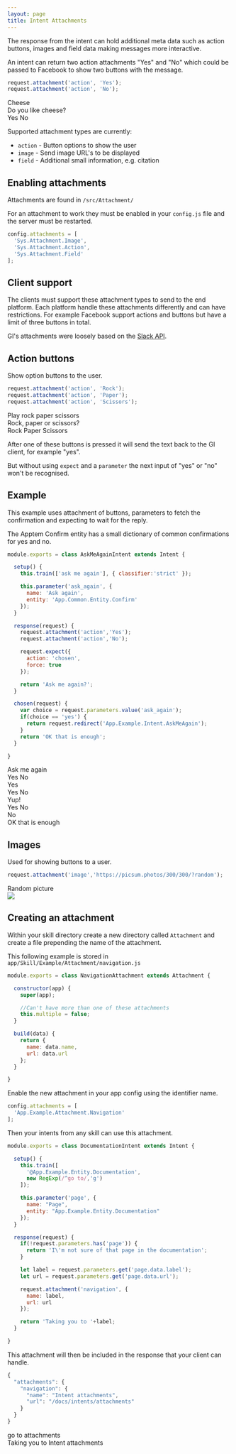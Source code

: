 ```yaml
---
layout: page
title: Intent Attachments
---
```


The response from the intent can hold additional meta data such as action buttons, images and field data making messages more interactive.

An intent can return two action attachments "Yes" and "No" which could be passed to Facebook to show two buttons with the message.

~~~javascript
request.attachment('action', 'Yes');
request.attachment('action', 'No');
~~~


<div class="chat" markdown="0">
  <div class="user"><span>Cheese</span></div>
  <div class="bot"><span>Do you like cheese?</span></div>
  <div class="attachment attachment-buttons">
    <span>Yes</span>
    <span>No</span>
  </div>
</div>



Supported attachment types are currently:

* `action` - Button options to show the user
* `image` - Send image URL's to be displayed
* `field` - Additional small information, e.g. citation


## Enabling attachments

Attachments are found in `/src/Attachment/`

For an attachment to work they must be enabled in your `config.js` file and the server must be restarted.

~~~javascript
config.attachments = [
  'Sys.Attachment.Image',
  'Sys.Attachment.Action',
  'Sys.Attachment.Field'
];
~~~


## Client support

The clients must support these attachment types to send to the end platform. Each platform handle these attachments differently and can have restrictions. For example Facebook support actions and buttons but have a limit of three buttons in total.

GI's attachments were loosely based on the [Slack API](https://api.slack.com/docs/message-attachments).


## Action buttons

Show option buttons to the user.

~~~javascript
request.attachment('action', 'Rock');
request.attachment('action', 'Paper');
request.attachment('action', 'Scissors');
~~~

<div class="chat" markdown="0">
  <div class="user"><span>Play rock paper scissors</span></div>
  <div class="bot"><span>Rock, paper or scissors?</span></div>
  <div class="attachment attachment-buttons">
    <span>Rock</span>
    <span>Paper</span>
    <span>Scissors</span>
  </div>
</div>

After one of these buttons is pressed it will send the text back to the GI client, for example "yes".

But without using `expect` and a `parameter` the next input of "yes" or "no" won't be recognised.


## Example

This example uses attachment of buttons, parameters to fetch the confirmation and expecting to wait for the reply.

The Apptem Confirm entity has a small dictionary of common confirmations for yes and no.

~~~javascript
module.exports = class AskMeAgainIntent extends Intent {

  setup() {
    this.train(['ask me again'], { classifier:'strict' });

    this.parameter('ask_again', {
      name: 'Ask again',
      entity: 'App.Common.Entity.Confirm'
    });
  }

  response(request) {
    request.attachment('action','Yes');
    request.attachment('action','No');

    request.expect({
      action: 'chosen',
      force: true
    });

    return 'Ask me again?';
  }

  chosen(request) {
    var choice = request.parameters.value('ask_again');
    if(choice == 'yes') {
      return request.redirect('App.Example.Intent.AskMeAgain');
    }
    return 'OK that is enough';
  }

}
~~~


<div class="chat" markdown="0">
  <div class="user"><span>Ask me again</span></div>
  <div class="attachment attachment-buttons">
    <span>Yes</span>
    <span>No</span>
  </div>
  <div class="user"><span>Yes</span></div>
  <div class="attachment attachment-buttons">
    <span>Yes</span>
    <span>No</span>
  </div>
  <div class="user"><span>Yup!</span></div>
  <div class="attachment attachment-buttons">
    <span>Yes</span>
    <span>No</span>
  </div>
  <div class="user"><span>No</span></div>
  <div class="bot"><span>OK that is enough</span></div>
</div>


## Images

Used for showing buttons to a user.

~~~javascript
request.attachment('image','https://picsum.photos/300/300/?random');
~~~

<div class="chat" markdown="0">
  <div class="user"><span>Random picture</span></div>
  <div class="bot"><span><img src="https://picsum.photos/300/300/?random"></span></div>
</div>



## Creating an attachment

Within your skill directory create a new directory called `Attachment` and create a file prepending the name of the attachment.

This following example is stored in `app/Skill/Example/Attachment/navigation.js`


~~~javascript
module.exports = class NavigationAttachment extends Attachment {

  constructor(app) {
    super(app);

    //Can't have more than one of these attachments
    this.multiple = false;
  }

  build(data) {
    return {
      name: data.name,
      url: data.url
    };
  }

}
~~~

Enable the new attachment in your app config using the identifier name.

~~~javascript
config.attachments = [
  'App.Example.Attachment.Navigation'
];
~~~

Then your intents from any skill can use this attachment.

~~~javascript
module.exports = class DocumentationIntent extends Intent {

  setup() {
    this.train([
      '@App.Example.Entity.Documentation',
      new RegExp(/^go to/,'g')
    ]);

    this.parameter('page', {
      name: "Page",
      entity: "App.Example.Entity.Documentation"
    });
  }

  response(request) {
    if(!request.parameters.has('page')) {
      return 'I\'m not sure of that page in the documentation';
    }

    let label = request.parameters.get('page.data.label');
    let url = request.parameters.get('page.data.url');

    request.attachment('navigation', {
      name: label,
      url: url
    });

    return 'Taking you to '+label;
  }

}
~~~

This attachment will then be included in the response that your client can handle.


~~~javascript
{
  "attachments": {
    "navigation": {
      "name": "Intent attachments",
      "url": "/docs/intents/attachments"
    }
  }
}
~~~


<div class="chat" markdown="0">
  <div class="user"><span>go to attachments</span></div>
  <div class="bot"><span>Taking you to Intent attachments</span></div>
</div>